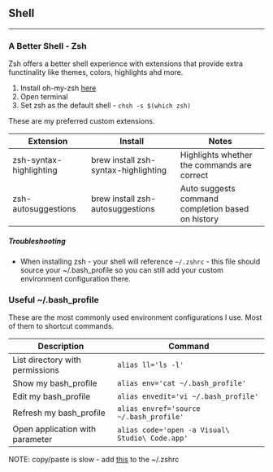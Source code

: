 ## Shell
---

### A Better Shell - Zsh

Zsh offers a better shell experience with extensions that provide extra functinality like themes, colors, highlights ahd more. 

1. Install oh-my-zsh [here](https://ohmyz.sh/)
1. Open terminal
1. Set zsh as the default shell - `chsh -s $(which zsh)`

These are my preferred custom extensions.

| Extension | Install | Notes |
| -- | -- | -- |
| zsh-syntax-highlighting | brew install zsh-syntax-highlighting | Highlights whether the commands are correct |
| zsh-autosuggestions | brew install zsh-autosuggestions | Auto suggests command completion based on history |

##### Troubleshooting

- When installing zsh - your shell will reference `~/.zshrc` - this file should source your ~/.bash_profile so you can still add your custom environment configuration there.

### Useful ~/.bash_profile

These are the most commonly used environment configurations I use. Most of them to shortcut commands.

| Description | Command |
| -- | -- |
| List directory with permissions | `alias ll='ls -l'` |
| Show my bash_profile | `alias env='cat ~/.bash_profile'` |
| Edit my bash_profile | `alias envedit='vi ~/.bash_profile'` |
| Refresh my bash_profile | `alias envref='source ~/.bash_profile'` |
| Open application with parameter | `alias code='open -a Visual\ Studio\ Code.app'` |

NOTE: copy/paste is slow - add [this](https://github.com/zsh-users/zsh-autosuggestions/issues/238) to the ~/.zshrc
